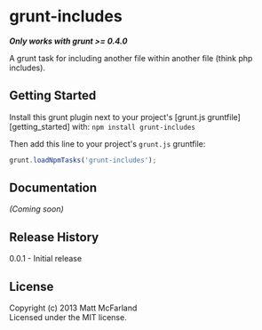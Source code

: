 # grunt-includes
***Only works with grunt >= 0.4.0***

A grunt task for including another file within another file (think php includes).

## Getting Started
Install this grunt plugin next to your project's [grunt.js gruntfile][getting_started] with: `npm install grunt-includes`

Then add this line to your project's `grunt.js` gruntfile:

```javascript
grunt.loadNpmTasks('grunt-includes');
```

## Documentation
_(Coming soon)_

## Release History
0.0.1 - Initial release

## License
Copyright (c) 2013 Matt McFarland  
Licensed under the MIT license.

